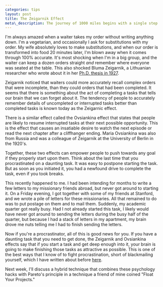 ```yaml
---
categories: tips
layout: post
title: The Zeigarnik Effect
meta\_description: The journey of 1000 miles begins with a single step. The first step is actually almost as hard as the rest of the steps!
---
```


I'm always amazed when a waiter takes my order without writing anything down. I'm a vegetarian, and occasionally I ask for substitutions with my order. My wife absolutely loves to make substitutions, and when our order is transformed into food 20 minutes later, I'm blown away when it comes through 100% accurate. It's most shocking when I'm in a big group, and the waiter can keep a dozen orders straight *and* remember where everyone was seated at the table. This also shocked Bluma Zeigarnik, a Lithuanian researcher who wrote about it in her [Ph.D. thesis in 1927][1].

[1]: http://codeblab.com/wp-content/uploads/2009/12/On-Finished-and-Unfinished-Tasks.pdf

Zeigarnik noticed that waiters could more accurately recall complex orders that were incomplete, than they could orders that had been completed. It seems that there is something about the act of completing a tasks that tells our brain that we can forget about it. The tendency of people to accurately remember details of uncompleted or interrupted tasks better than completed tasks is known today as the Zeigarnic effect.

There is a similar effect called the Ovsiankina effect that states that people are likely to resume interrupted tasks at their next possible opportunity. This is the effect that causes an insatiable desire to watch the next episode or read the next chapter after a cliffhanger ending. Maria Ovsiankina was also from Russia and was a colleague of Zeigarnik at the University of Berlin in the 1920's.

Together, these two effects can empower people to push towards any goal if they properly start upon them. Think about the last time that you procrastinated on a daunting task. It was easy to postpone starting the task. But as soon as you initiated it, you had a newfound drive to complete the task, even if you took breaks.

This recently happened to me. I had been intending for months to write a few letters to my missionary friends abroad, but never got around to starting it. On a Friday evening, I got together with some of my friends at Stanford, and we wrote a pile of letters for these missionaries. All that remained to do was to put postage on them and to mail them. Suddenly, my academic quarter got really busy. Had I not already started this task, I likely would have never got around to sending the letters during the busy half of the quarter, but because I had a stack of letters in my apartment, my brain drove me nuts telling me I had to finish sending the letters.

Now if you're a procrastinator, all of this is good news for you. If you have a daunting task that you need to get done, the Zeigarnik and Ovsiankina effects say that if you start a task and get deep enough into it, your brain is going to make finishing those tasks as attractive as possible. This is one of the best ways that I know of to fight procrastination, short of blackmailing yourself, which I have written about before [here](http://www.makinggearsturn.com/how-to-blackmail-yourself/).

Next week, I'll discuss a hybrid technique that combines these psychology hacks with Pareto's principle in a technique a friend of mine coined "Float Your Projects."